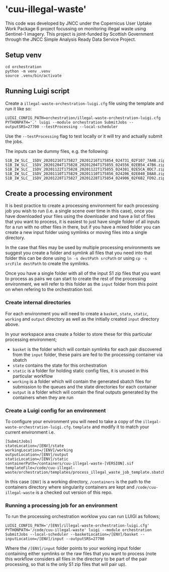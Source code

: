 # 'cuu-illegal-waste'

This code was developed by JNCC under the Copernicus User Uptake Work Package 6 project focussing on monitoring illegal waste using Sentinel-1 imagery. This project is joint-funded by Scottish Government through the JNCC Simple Analysis Ready Data Service Project. 

## Setup venv

```
cd orchestration
python -m venv .venv
source .venv/bin/activate
```

## Running Luigi script

Create a `illegal-waste-orchestration-luigi.cfg` file using the template and run it like so:

```
LUIGI_CONFIG_PATH=orchestration/illegal-waste-orchestration-luigi.cfg PYTHONPATH='.' luigi --module orchestration SubmitJobs --outputSRS=27700 --testProcessing --local-scheduler
```

Use the `--testProcessing` flag to test locally or it will try and actually submit the jobs.

The inputs can be dummy files, e.g. the following:

```
S1B_IW_SLC__1SDV_20201216T175827_20201216T175854_024731_02F107_7A4B.zip
S1B_IW_SLC__1SDV_20201204T175828_20201204T175855_024556_02EB54_47B6.zip
S1B_IW_SLC__1SDV_20201122T175828_20201122T175855_024381_02E5CA_0DC7.zip
S1B_IW_SLC__1SDV_20201110T175829_20201110T175856_024206_02E040_D8A8.zip
S1B_IW_SLC__1SDV_20201228T175827_20201228T175854_024906_02F6B2_FD92.zip
```

## Create a processing environment

It is best practice to create a processing environment for each processing job you wish to run (i.e. a single scene over time in this case), once you have downloaded your files using the downloader and have a list of files that you want to process, it is easiest to just have single folder of all inputs for a run with no other files in there, but if you have a mixed folder you can create a new input folder using symlinks or moving files into a single directory.

In the case that files may be used by multiple processing environments we suggest you create a folder and symlink all files that you need into that folder this can be done using `ln -s destPath srcPath` or using `cp -s srcFile destPath` to create the symlinks.

Once you have a single folder with all of the input S1 zip files that you want to process as pairs we can start to create the rest of the processing environment, we will refer to this folder as the `input` folder from this point on when refering to the orchestration tool.

### Create internal directories

For each environment you will need to create a `basket`, `state`, `static`, `working` and `output` directory as well as the initially created `input` directory above.

In your workspace area create a folder to store these for this particular processing environment;

  - `basket` is the folder which will contain symlinks for each pair discovered from the `input` folder, these pairs are fed to the processing container via sbatch
  - `state` contains the state for this orchestration 
  - `static` is a folder for holding static config files, it is unused in this particular workflow
  - `working` is a folder which will contain the generated sbatch files for submission to the queues and the state directories for each container
  - `output` is a folder which will contain the final outputs generated by the containers when they are run

### Create a Luigi config for an environment

To configure your environment you will need to take a copy of the `illegal-waste-orchestration-luigi.cfg.template` and modify it to match your current environment i.e.

```
[SubmitJobs]
stateLocation=/[ENV]/state
workingLocation=/[ENV]/working
outputLocation=/[ENV]/output
staticLocation=/[ENV]/static
containerPath=/containers/cuu-illegal-waste-[VERSION].sif
templateFile=/code/cuu-illegal-waste/orchestration/templates/process_illegal_waste_job_template.sbatch
```

In this case `[ENV]` is a working directory, `/containers` is the path to the containers directory where singularity containers are kept and `/code/cuu-illegal-waste` is a checked out version of this repo.

### Running a processing job for an environment

To run the processing orchestration worklow you can run LUIGI as follows;

`LUIGI_CONFIG_PATH='/[ENV]/illegal-waste-orchestration-luigi.cfg' PYTHONPATH='/code/cuu-illegal-waste' luigi --module orchestration SubmitJobs --local-scheduler --basketLocation=/[ENV]/basket --inputLocation=/[ENV]/input --outputSRS=27700`

Where the `/[ENV]/input` folder points to your working input folder containing either symlinks or the raw files that you want to process (note this workflow considers all files in the directory to be part of the pair processing, so that is the only S1 zip files that will pair up).

